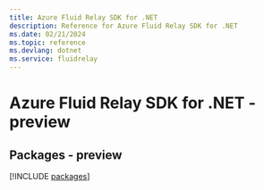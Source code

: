```yaml
---
title: Azure Fluid Relay SDK for .NET
description: Reference for Azure Fluid Relay SDK for .NET
ms.date: 02/21/2024
ms.topic: reference
ms.devlang: dotnet
ms.service: fluidrelay
---
```

# Azure Fluid Relay SDK for .NET - preview
## Packages - preview
[!INCLUDE [packages](fluid-relay-index.md)]